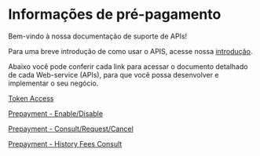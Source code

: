 
# Informações de pré-pagamento

Bem-vindo à nossa documentação de suporte de APIs!

Para uma breve introdução de como usar o APIS, acesse nossa [introdução][1].

Abaixo você pode conferir cada link para acessar o documento detalhado de cada Web-service (APIs), para que você possa desenvolver e implementar o seu negócio.


[Token Access](TokenGenerationforWeb-services.md)

[Prepayment - Enable/Disable](../api/?type=post&path=/updatePrepayFlag/)

[Prepayment - Consult/Request/Cancel](../api/?type=get&path=/antecipacao-automatica/v1/antecipacao/)

[Prepayment - History Fees Consult](../api/?type=get&path=/v1/consulta)

[1]: APIs-Introduction.md
